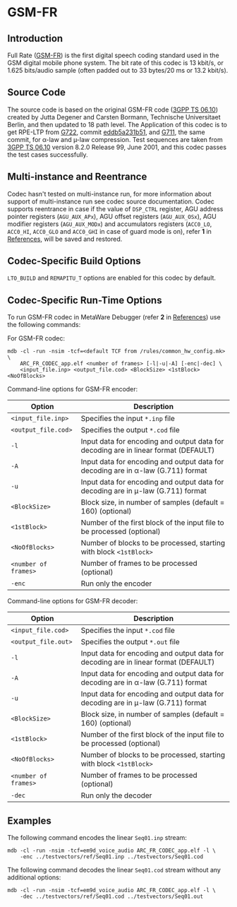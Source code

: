# GSM-FR

## Introduction

Full Rate ([GSM-FR](http://www.quut.com/gsm/)) is the first digital speech
coding standard used in the GSM digital mobile phone system. The bit rate of
this codec is 13 kbit/s, or 1.625 bits/audio sample (often padded out to
33 bytes/20 ms or 13.2 kbit/s).

## Source Code

The source code is based on the original GSM-FR code ([3GPP TS 06.10](http://www.quut.com/gsm/))
created by Jutta Degener and Carsten Bormann, Technische Universitaet Berlin,
and then updated to 18 path level. The Application of this codec is to get
RPE-LTP from [G722](https://github.com/foss-for-synopsys-dwc-arc-processors/G722/tree/master/rpeltp),
commit [eddb5a231b51](https://github.com/foss-for-synopsys-dwc-arc-processors/G722/commit/eddb5a231b51),
and [G711](https://github.com/foss-for-synopsys-dwc-arc-processors/G722/tree/master/g711),
the same commit, for α-law and µ-law compression. Test sequences are taken from
[3GPP TS 06.10](http://www.3gpp.org/ftp/Specs/archive/06_series/06.10/0610-820.zip)
version 8.2.0 Release 99, June 2001, and this codec passes the test cases successfully.

## Multi-instance and Reentrance

Codec hasn't tested on multi-instance run, for more information about support
of multi-instance run see codec source documentation. Codec supports reentrance
in case if the value of `DSP_CTRL` register, AGU address pointer registers
(`AGU_AUX_APx`), AGU offset registers (`AGU_AUX_OSx`), AGU modifier registers
(`AGU_AUX_MODx`) and accumulators registers (`ACC0_LO`, `ACC0_HI`, `ACC0_GLO`
and `ACC0_GHI` in case of guard mode is on), refer **1** in [References](getting-started.md#references),
will be saved and restored.

## Codec-Specific Build Options

`LTO_BUILD` and `REMAPITU_T` options are enabled for this codec by default.

## Codec-Specific Run-Time Options

To run GSM-FR codec in MetaWare Debugger (refer **2** in
[References](getting-started.md#references)) use the following commands:

For GSM-FR codec:

```text
mdb -cl -run -nsim -tcf=<default TCF from /rules/common_hw_config.mk> \ 
    ARC_FR_CODEC_app.elf <number of frames> [-l|-u|-A] [-enc|-dec] \
    <input_file.inp> <output_file.cod> <BlockSize> <1stBlock> <NoOfBlocks>
```

Command-line options for GSM-FR encoder:

| Option | Description |
| --- | --- |
| `<input_file.inp>` | Specifies the input `*.inp` file |
| `<output_file.cod>` | Specifies the output `*.cod` file |
| `-l` | Input data for encoding and output data for decoding are in linear format (DEFAULT) |
| `-A` | Input data for encoding and output data for decoding are in α-law (G.711) format |
| `-u` | Input data for encoding and output data for decoding are in µ-law (G.711) format |
| `<BlockSize>` | Block size, in number of samples (default = 160) (optional) |
| `<1stBlock>` | Number of the first block of the input file to be processed (optional) |
| `<NoOfBlocks>` | Number of blocks to be processed, starting with block `<1stBlock>` |
| `<number of frames>` | Number of frames to be processed (optional) |
| `-enc` | Run only the encoder |

Command-line options for GSM-FR decoder:

| Option | Description |
| --- | --- |
| `<input_file.cod>` | Specifies the input `*.cod` file |
| `<output_file.out>` | Specifies the output `*.out` file |
| `-l` | Input data for encoding and output data for decoding are in linear format (DEFAULT) |
| `-A` | Input data for encoding and output data for decoding are in α-law (G.711) format |
| `-u` | Input data for encoding and output data for decoding are in µ-law (G.711) format |
| `<BlockSize>` | Block size, in number of samples (default = 160) (optional) |
| `<1stBlock>` | Number of the first block of the input file to be processed (optional) |
| `<NoOfBlocks>` | Number of blocks to be processed, starting with block `<1stBlock>` |
| `<number of frames>` | Number of frames to be processed (optional) |
| `-dec` | Run only the decoder |

## Examples

The following command encodes the linear `Seq01.inp` stream:

```text
mdb -cl -run -nsim -tcf=em9d_voice_audio ARC_FR_CODEC_app.elf -l \
    -enc ../testvectors/ref/Seq01.inp ../testvectors/Seq01.cod
```

The following command decodes the linear `Seq01.cod` stream without
any additional options:

```text
mdb -cl -run -nsim -tcf=em9d_voice_audio ARC_FR_CODEC_app.elf -l \
    -dec ../testvectors/ref/Seq01.cod ../testvectors/Seq01.out
```

